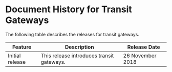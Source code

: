 # Document History for Transit Gateways<a name="doc-history"></a>

The following table describes the releases for transit gateways\.


| Feature | Description | Release Date | 
| --- | --- | --- | 
|  Initial release  | This release introduces transit gateways\. | 26 November 2018 | 